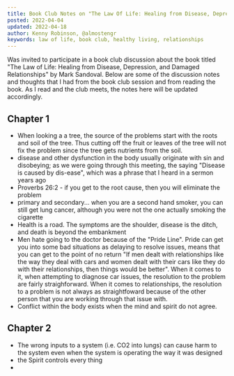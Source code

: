 ```yaml
---
title: Book Club Notes on "The Law Of Life: Healing from Disease, Depression, and Damaged Relationships"
posted: 2022-04-04
updated: 2022-04-18
author: Kenny Robinson, @almostengr
keywords: law of life, book club, healthy living, relationships
---
```


Was invited to participate in a book club discussion about the book titled 
"The Law of Life: Healing from Disease, Depression, and Damaged Relationships"
by Mark Sandoval. Below are some of the discussion notes and thoughts that I had from the 
book club session and from reading the book. As I read and the club meets, the 
notes here will be updated accordingly.

## Chapter 1

* When looking a a tree, the source of the problems start with the roots and soil 
of the tree. Thus cutting off the fruit or leaves of the tree will not fix the 
problem since the tree gets nutrients from the soil.
* disease and other dysfunction in the body usually originate with sin and disobeying;
as we were going through this meeting, the saying "Disease is caused by dis-ease", which
was a phrase that I heard in a sermon years ago
* Proverbs 26:2 - if you get to the root cause, then you will eliminate the problem
* primary and secondary... when you are a second hand smoker, you can still get lung cancer, 
although you were not the one actually smoking the cigarette
* Health is a road. The symptoms are the shoulder, disease is the ditch, and death 
is beyond the embankment 
* Men hate going to the doctor because of the "Pride Line". Pride can get you into some 
bad situations as delaying to resolve issues, means that you can get to the point of no return
"If men dealt with relationships like the way they deal with cars and women dealt with 
their cars like they do with their relationships, then things would be better". 
When it comes to it, when attempting to diagnose car issues, the resolution to the problem 
are fairly straighforward. When it comes to relationships, the resolution to a problem 
is not always as straightfoward because of the other person that you are working through 
that issue with. 
* Conflict within the body exists when the mind and spirit do not agree. 

## Chapter 2

* The wrong inputs to a system (i.e. CO2 into lungs) can cause harm to the system even 
when the system is operating the way it was designed 
* the Spirit controls every thing 
* 

